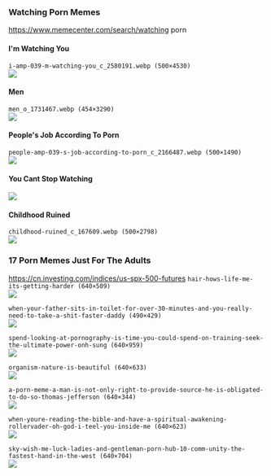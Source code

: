 ### Watching Porn Memes
https://www.memecenter.com/search/watching porn
#### I'm Watching You
`i-amp-039-m-watching-you_c_2580191.webp (500×4530)`<br>
![](https://img.memecdn.com/i-amp-039-m-watching-you_c_2580191.webp)

#### Men
`men_o_1731467.webp (454×3290)`<br>
![](https://img.memecdn.com/men_o_1731467.webp)

#### People's Job According To Porn
`people-amp-039-s-job-according-to-porn_c_2166487.webp (500×1490)`<br>
![](https://img.memecdn.com/people-amp-039-s-job-according-to-porn_c_2166487.webp)

#### You Cant Stop Watching
![](https://img.memecdn.com/you-cant-stop-watching_webm_1222763.gif)

#### Childhood Ruined
`childhood-ruined_c_167609.webp (500×2798)`<br>
![](https://img.memecdn.com/childhood-ruined_c_167609.webp)

### 17 Porn Memes Just For The Adults
https://cn.investing.com/indices/us-spx-500-futures
`hair-hows-life-me-its-getting-harder (640×509)`<br>
![](https://i.chzbgr.com/full/9326707200/h3C2B2A7E/hair-hows-life-me-its-getting-harder)

`when-your-father-sits-in-toilet-for-over-30-minutes-and-you-really-need-to-take-a-shit-faster-daddy (490×429)`<br>
![](https://i.chzbgr.com/full/9326710528/hE5F93998/when-your-father-sits-in-toilet-for-over-30-minutes-and-you-really-need-to-take-a-shit-faster-daddy)

`spend-looking-at-pornography-is-time-you-could-spend-on-training-seek-the-ultimate-power-onh-sung (640×959)`<br>
![](https://i.chzbgr.com/full/9326708992/hE3E907BC/spend-looking-at-pornography-is-time-you-could-spend-on-training-seek-the-ultimate-power-onh-sung)

`organism-nature-is-beautiful (640×633)`<br>
![](https://i.chzbgr.com/full/9326711296/h512D2527/organism-nature-is-beautiful)

`a-porn-meme-a-man-is-not-only-right-to-provide-source-he-is-obligated-to-do-so-thomas-jefferson (640×344)`<br>
![](https://i.chzbgr.com/full/9326712064/h55309AE9/a-porn-meme-a-man-is-not-only-right-to-provide-source-he-is-obligated-to-do-so-thomas-jefferson)

`when-youre-reading-the-bible-and-have-a-spiritual-awakening-rollervader-oh-god-i-teel-you-inside-me (640×623)`<br>
![](https://i.chzbgr.com/full/9326712576/h665EB33A/when-youre-reading-the-bible-and-have-a-spiritual-awakening-rollervader-oh-god-i-teel-you-inside-me)

`sky-wish-me-luck-ladies-and-gentleman-porn-hub-10-comm-unity-the-fastest-hand-in-the-west (640×704)`<br>
![](https://i.chzbgr.com/full/9326713088/hA54547C6/sky-wish-me-luck-ladies-and-gentleman-porn-hub-10-comm-unity-the-fastest-hand-in-the-west)
